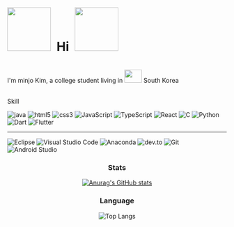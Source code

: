 <h1>
  <img src = "https://cdn.class101.net/images/da83309f-dda9-404d-9d12-93e9a4046a3b" width = "100" height = "100">&nbsp; Hi &nbsp;<img src = "https://cdn.class101.net/images/da83309f-dda9-404d-9d12-93e9a4046a3b" width = "100" height = "100"> 
</h1>
<p>
<br>
I'm minjo Kim, a college student living in <img src = "https://t1.daumcdn.net/cfile/tistory/116F80154C432C0D81" width = "40" height = "30"> South Korea 
</p>
<br>
Skill
<p>
  <img alt="java" src="https://img.shields.io/badge/Java-007396?style=flat-square&logo=Java&logoColor=white" />
  <img alt="html5" src="https://img.shields.io/badge/-HTML5-E34F26?style=flat-square&logo=html5&logoColor=f1ff8c" />
  <img alt="css3" src="https://img.shields.io/badge/-CSS3-007ACC?style=flat-square&logo=css3&logoColor=f1ff8c" />
  <img alt="JavaScript" src="https://img.shields.io/badge/-JavaScript-F7DF1E?style=flat-square&logo=JavaScript&logoColor=orange" />
  <img alt="TypeScript" src="https://img.shields.io/badge/-TypeScript-3178C6?style=flat-square&logo=TypeScript&logoColor=white" />
  <img alt="React" src="https://img.shields.io/badge/-React-61DAFB?style=flat-square&logo=React&logoColor=black" />
  <img alt="C" src="https://img.shields.io/badge/C-A8B9CC?style=flat-square&logo=C&logoColor=blue" />
  <img alt = "Python" src="https://img.shields.io/badge/Pyhton-3776AB?style=flat-square&logo=Python&logoColor=yellow">
  <img alt = "Dart" src="https://img.shields.io/badge/Dart-0175C2?style=flat-square&logo=Dart&logoColor=white">
   <img alt = "Flutter" src="https://img.shields.io/badge/Flutter-02569B?style=flat-square&logo=Flutter&logoColor=white">
</p>
<hr border = "1">
<p>
  <img alt="Eclipse" src="https://img.shields.io/badge/Eclipse IDE-dfa82b?style=flat-square&logo=Eclipse IDE&logoColor=purple"/>
  <img alt="Visual Studio Code" src="https://img.shields.io/badge/Visual Studio Code-b0b0b0?style=flat-square&logo=Visual Studio Code&logoColor=blue"/>
  <img alt="Anaconda" src="https://img.shields.io/badge/Anaconda-eeffa7?style=flat-square&logo=Anaconda&logoColor=44A833" />
  <img alt="dev.to" src="https://img.shields.io/badge/dev.to-a7ffca?style=flat-square&logo=dev.to&logoColor=11009b"/>
  <img alt="Git" src="https://img.shields.io/badge/Git-black?style=flat-square&logo=Git&logoColor=F05032"/>
  <img alt="Android Studio" src="https://img.shields.io/badge/Android Studio-black?style=flat-square&logo=Android Studio&logoColor=3DDC84"/>
</p>
<h3 align="center"> Stats </h3>
<div align="center">

[![Anurag's GitHub stats](https://github-readme-stats.vercel.app/api?username=KorJM&hide_title=true&show_icons=true&include_all_commits=true&disable_animations=true&theme=synthwave)](https://github.com/KorJM/github-readme-stats)

<h3> Language </h3>

![Top Langs](https://github-readme-stats.vercel.app/api/top-langs/?username=KorJM&layout=compact&theme=synthwave)
</div>


